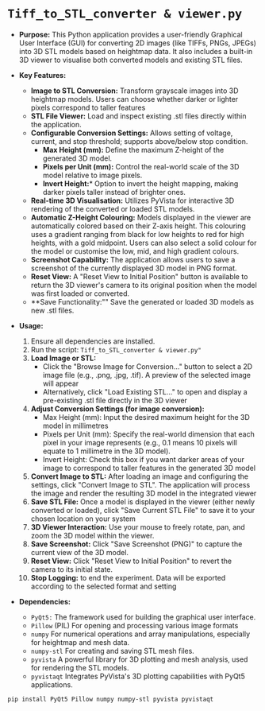 # `Tiff_to_STL_converter & viewer.py`
* **Purpose:** This Python application provides a user-friendly Graphical User Interface (GUI) for converting 2D images (like TIFFs, PNGs, JPEGs) into 3D STL models based on heightmap data. It also includes a built-in 3D viewer to visualise both converted models and existing STL files.


* **Key Features:**
    * **Image to STL Conversion:**  Transform grayscale images into 3D heightmap models. Users can choose whether darker or lighter pixels correspond to taller features
    * **STL File Viewer:** Load and inspect existing .stl files directly within the application.
    * **Configurable Conversion Settings:** Allows setting of voltage, current, and stop threshold; supports above/below stop condition.
         * **Max Height (mm):** Define the maximum Z-height of the generated 3D model.
         * **Pixels per Unit (mm):** Control the real-world scale of the 3D model relative to image pixels.
         * **Invert Height:*** Option to invert the height mapping, making darker pixels taller instead of brighter ones.  
    * **Real-time 3D Visualisation:** Utilizes PyVista for interactive 3D rendering of the converted or loaded STL models.
    * **Automatic Z-Height Colouring:** Models displayed in the viewer are automatically colored based on their Z-axis height. This colouring uses a gradient ranging from black for low heights to red for high heights, with a gold midpoint. Users can also select a solid colour for the model or customise the low, mid, and high gradient colours.
    * **Screenshot Capability:** The application allows users to save a screenshot of the currently displayed 3D model in PNG format.
    * **Reset View:** A "Reset View to Initial Position" button is available to return the 3D viewer's camera to its original position when the model was first loaded or converted.
    * **Save Functionality:"" Save the generated or loaded 3D models as new .stl files.
* **Usage:**
    1.  Ensure all dependencies are installed.
    2.  Run the script: `Tiff_to_STL_converter & viewer.py"`
    3.  **Load Image or STL:**
        * Click the "Browse Image for Conversion..." button to select a 2D image file (e.g., .png, .jpg, .tif). A preview of the selected image will appear
        * Alternatively, click "Load Existing STL..." to open and display a pre-existing .stl file directly in the 3D viewer 
    4.  **Adjust Conversion Settings (for image conversion):**
        * Max Height (mm): Input the desired maximum height for the 3D model in millimetres
        * Pixels per Unit (mm): Specify the real-world dimension that each pixel in your image represents (e.g., 0.1 means 10 pixels will equate to 1 millimetre in the 3D model).
        * Invert Height: Check this box if you want darker areas of your image to correspond to taller features in the generated 3D model 
    5.  **Convert Image to STL:** After loading an image and configuring the settings, click "Convert Image to STL". The application will process the image and render the resulting 3D model in the integrated viewer
    6.  **Save STL File:** Once a model is displayed in the viewer (either newly converted or loaded), click "Save Current STL File" to save it to your chosen location on your system
    7.  **3D Viewer Interaction:** Use your mouse to freely rotate, pan, and zoom the 3D model within the viewer.
    8.  **Save Screenshot:** Click "Save Screenshot (PNG)" to capture the current view of the 3D model.
    9. **Reset View:** Click "Reset View to Initial Position" to revert the camera to its initial state.
    10.   **Stop Logging:** to end the experiment. Data will be exported according to the selected format and setting

* **Dependencies:**
    * `PyQt5:` The framework used for building the graphical user interface.
    * `Pillow` (PIL) For opening and processing various image formats
    * `numpy`  For numerical operations and array manipulations, especially for heightmap and mesh data.
    * `numpy-stl`  For creating and saving STL mesh files.
    * `pyvista` A powerful library for 3D plotting and mesh analysis, used for rendering the STL models.
    * `pyvistaqt` Integrates PyVista's 3D plotting capabilities with PyQt5 applications.
```bash
pip install PyQt5 Pillow numpy numpy-stl pyvista pyvistaqt
```
